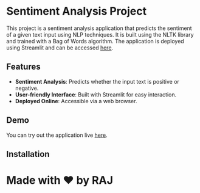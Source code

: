 # Sentiment Analysis Project

This project is a sentiment analysis application that predicts the sentiment of a given text input using NLP techniques. It is built using the NLTK library and trained with a Bag of Words algorithm. The application is deployed using Streamlit and can be accessed [here](https://senti-analysis-by-raj.streamlit.app/).

## Features

- **Sentiment Analysis**: Predicts whether the input text is positive or negative.
- **User-friendly Interface**: Built with Streamlit for easy interaction.
- **Deployed Online**: Accessible via a web browser.

## Demo

You can try out the application live [here](https://senti-analysis-by-raj.streamlit.app/).

## Installation



# Made with ❤️ by RAJ

